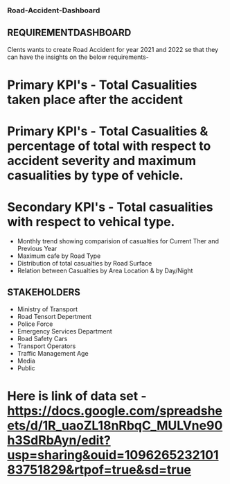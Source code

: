 ### Road-Accident-Dashboard

## REQUIREMENTDASHBOARD ##

Clents wants to create Road Accident for year 2021 and 2022 se that they can have the insights on the below requirements-

# Primary KPI's - Total Casualities taken place  after the accident
# Primary KPI's - Total Casualities & percentage of total with respect to accident severity and maximum casualities by type of vehicle.
# Secondary KPI's - Total casualities with respect to vehical type. 
- Monthly trend showing comparision of casualties for Current Ther and Previous Year
- Maximum cafe by Road Type
- Distribution of total casualties by Road Surface
- Relation between Casualties by Area Location & by Day/Night

 ## STAKEHOLDERS ##

- Ministry of Transport
- Road Tensort Depertment
- Police Force
- Emergency Services Department
- Road Safety Cars
- Transport Operators
- Traffic Management Age
- Media
- Public

# Here is link of data set - https://docs.google.com/spreadsheets/d/1R_uaoZL18nRbqC_MULVne90h3SdRbAyn/edit?usp=sharing&ouid=109626523210183751829&rtpof=true&sd=true
